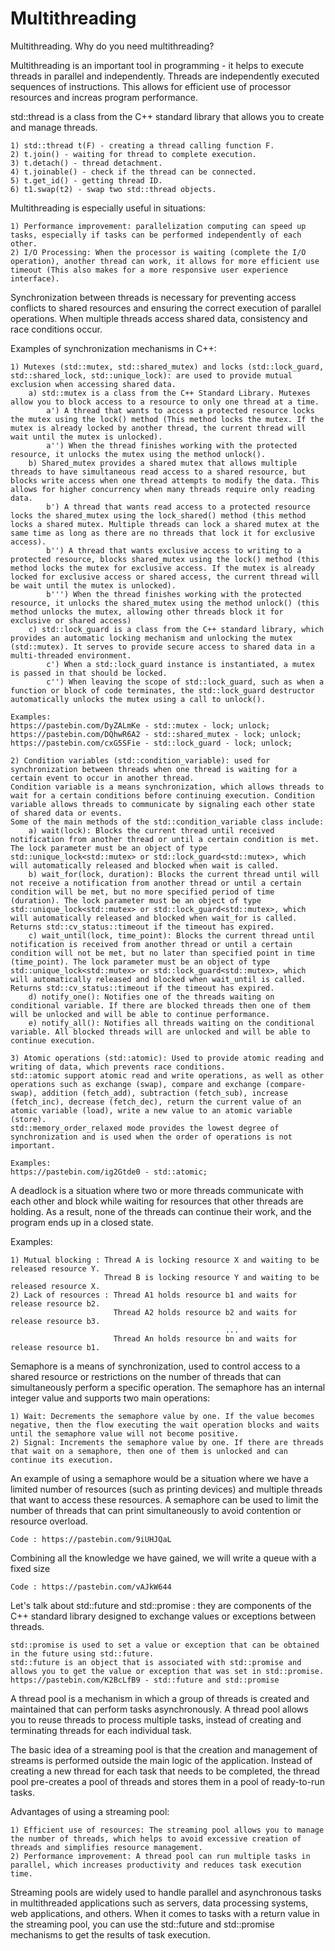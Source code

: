 # Multithreading
Multithreading. Why do you need multithreading?

Multithreading is an important tool in programming - it helps to execute threads in parallel and independently. Threads are independently executed sequences of instructions. This allows for efficient use of processor resources and increas program performance.

std::thread is a class from the C++ standard library that allows you to create and manage threads.

    1) std::thread t(F) - creating a thread calling function F.
    2) t.join() - waiting for thread to complete execution.
    3) t.detach() - thread detachment.
    4) t.joinable() - check if the thread can be connected.
    5) t.get_id() - getting thread ID.
    6) t1.swap(t2) - swap two std::thread objects.

Multithreading is especially useful in situations:

    1) Performance improvement: parallelization computing can speed up tasks, especially if tasks can be performed independently of each other.
    2) I/O Processing: When the processor is waiting (complete the I/O operation), another thread can work, it allows for more efficient use timeout (This also makes for a more responsive user experience interface).

Synchronization between threads is necessary for preventing access conflicts to shared resources and ensuring the correct execution of parallel operations. When multiple threads access shared data, consistency and race conditions occur.

Examples of synchronization mechanisms in C++:

    1) Mutexes (std::mutex, std::shared_mutex) and locks (std::lock_guard, std::shared_lock, std::unique_lock): are used to provide mutual exclusion when accessing shared data. 
        a) std::mutex is a class from the C++ Standard Library. Mutexes allow you to block access to a resource to only one thread at a time.
            a') A thread that wants to access a protected resource locks the mutex using the lock() method (This method locks the mutex. If the mutex is already locked by another thread, the current thread will wait until the mutex is unlocked).
            a'') When the thread finishes working with the protected resource, it unlocks the mutex using the method unlock().
        b) Shared_mutex provides a shared mutex that allows multiple threads to have simultaneous read access to a shared resource, but blocks write access when one thread attempts to modify the data. This allows for higher concurrency when many threads require only reading data.
            b') A thread that wants read access to a protected resource locks the shared_mutex using the lock_shared() method (this method locks a shared mutex. Multiple threads can lock a shared mutex at the same time as long as there are no threads that lock it for exclusive access).
            b'') A thread that wants exclusive access to writing to a protected resource, blocks shared_mutex using the lock() method (this method locks the mutex for exclusive access. If the mutex is already locked for exclusive access or shared access, the current thread will be wait until the mutex is unlocked).
            b''') When the thread finishes working with the protected resource, it unlocks the shared_mutex using the method unlock() (this method unlocks the mutex, allowing other threads block it for exclusive or shared access)
        c) std::lock_guard is a class from the C++ standard library, which provides an automatic locking mechanism and unlocking the mutex (std::mutex). It serves to provide secure access to shared data in a multi-threaded environment.
            c') When a std::lock_guard instance is instantiated, a mutex is passed in that should be locked.
            c'') When leaving the scope of std::lock_guard, such as when a function or block of code terminates, the std::lock_guard destructor automatically unlocks the mutex using a call to unlock().

    Examples:
    https://pastebin.com/DyZALmKe - std::mutex - lock; unlock;
    https://pastebin.com/DQhwR6A2 - std::shared_mutex - lock; unlock;
    https://pastebin.com/cxG5SFie - std::lock_guard - lock; unlock;
    
    2) Condition variables (std::condition_variable): used for synchronization between threads when one thread is waiting for a certain event to occur in another thread.
    Condition variable is a means synchronization, which allows threads to wait for a certain conditions before continuing execution. Condition variable allows threads to communicate by signaling each other state of shared data or events.
    Some of the main methods of the std::condition_variable class include:
        a) wait(lock): Blocks the current thread until received notification from another thread or until a certain condition is met. The lock parameter must be an object of type std::unique_lock<std::mutex> or std::lock_guard<std::mutex>, which will automatically released and blocked when wait is called.
        b) wait_for(lock, duration): Blocks the current thread until will not receive a notification from another thread or until a certain condition will be met, but no more specified period of time (duration). The lock parameter must be an object of type std::unique_lock<std::mutex> or std::lock_guard<std::mutex>, which will automatically released and blocked when wait_for is called. Returns std::cv_status::timeout if the timeout has expired.
        c) wait_until(lock, time_point): Blocks the current thread until notification is received from another thread or until a certain condition will not be met, but no later than specified point in time (time_point). The lock parameter must be an object of type std::unique_lock<std::mutex> or std::lock_guard<std::mutex>, which will automatically released and blocked when wait_until is called. Returns std::cv_status::timeout if the timeout has expired.
        d) notify_one(): Notifies one of the threads waiting on conditional variable. If there are blocked threads then one of them will be unlocked and will be able to continue performance.
        e) notify_all(): Notifies all threads waiting on the conditional variable. All blocked threads will are unlocked and will be able to continue execution.
    
    3) Atomic operations (std::atomic): Used to provide atomic reading and writing of data, which prevents race conditions.
    std::atomic support atomic read and write operations, as well as other operations such as exchange (swap), compare and exchange (compare-swap), addition (fetch_add), subtraction (fetch_sub), increase (fetch_inc), decrease (fetch_dec), return the current value of an atomic variable (load), write a new value to an atomic variable (store).
    std::memory_order_relaxed mode provides the lowest degree of synchronization and is used when the order of operations is not important.
    
    Examples:
    https://pastebin.com/ig2Gtde0 - std::atomic;


A deadlock is a situation where two or more threads communicate with each other and block while waiting for resources that other threads are holding. As a result, none of the threads can continue their work, and the program ends up in a closed state.

Examples:

    1) Mutual blocking : Thread A is locking resource X and waiting to be released resource Y.
                         Thread B is locking resource Y and waiting to be released resource X.
    2) Lack of resources : Thread A1 holds resource b1 and waits for release resource b2.
                           Thread A2 holds resource b2 and waits for release resource b3.
                                                    ...
                           Thread An holds resource bn and waits for release resource b1.


Semaphore is a means of synchronization, used to control access to a shared resource or restrictions on the number of threads that can simultaneously perform a specific operation. The semaphore has an internal integer value and supports two main operations:

    1) Wait: Decrements the semaphore value by one. If the value becomes negative, then the flow executing the wait operation blocks and waits until the semaphore value will not become positive.
    2) Signal: Increments the semaphore value by one. If there are threads that wait on a semaphore, then one of them is unlocked and can continue its execution.

An example of using a semaphore would be a situation where we have a limited number of resources (such as printing devices) and multiple threads that want to access these resources. A semaphore can be used to limit the number of threads that can print simultaneously to avoid contention or resource overload. 

    Code : https://pastebin.com/9iUHJQaL

Combining all the knowledge we have gained, we will write a queue with a fixed size

    Code : https://pastebin.com/vAJkW644


Let's talk about std::future and std::promise : they are components of the C++ standard library designed to exchange values or exceptions between threads.

    std::promise is used to set a value or exception that can be obtained in the future using std::future.
    std::future is an object that is associated with std::promise and allows you to get the value or exception that was set in std::promise.
    https://pastebin.com/K2BcLfB9 - std::future and std::promise

A thread pool is a mechanism in which a group of threads is created and maintained that can perform tasks asynchronously. A thread pool allows you to reuse threads to process multiple tasks, instead of creating and terminating threads for each individual task.

The basic idea of a streaming pool is that the creation and management of streams is performed outside the main logic of the application. Instead of creating a new thread for each task that needs to be completed, the thread pool pre-creates a pool of threads and stores them in a pool of ready-to-run tasks.

Advantages of using a streaming pool:

    1) Efficient use of resources: The streaming pool allows you to manage the number of threads, which helps to avoid excessive creation of threads and simplifies resource management.
    2) Performance improvement: A thread pool can run multiple tasks in parallel, which increases productivity and reduces task execution time.

Streaming pools are widely used to handle parallel and asynchronous tasks in multithreaded applications such as servers, data processing systems, web applications, and others. When it comes to tasks with a return value in the streaming pool, you can use the std::future and std::promise mechanisms to get the results of task execution.
